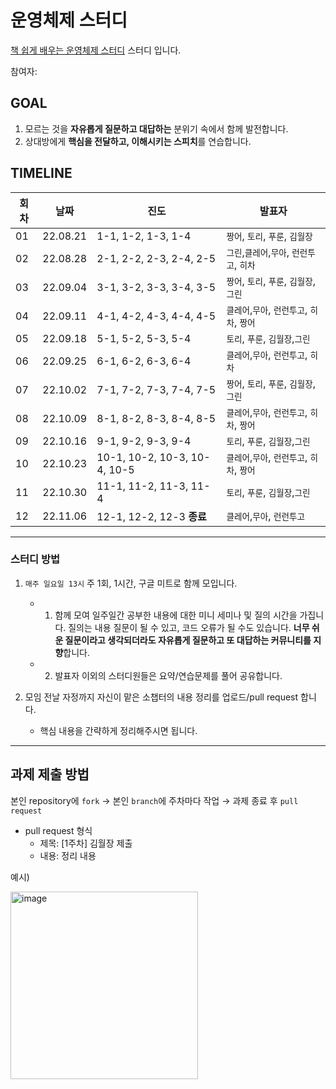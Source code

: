 # 운영체제 스터디

[책 쉽게 배우는 운영체제 스터디](http://www.yes24.com/Product/Goods/62054527) 스터디 입니다.

참여자: 

## GOAL

1. 모르는 것을 **자유롭게 질문하고 대답하는** 분위기 속에서 함께 발전합니다.
2. 상대방에게 **핵심을 전달하고, 이해시키는 스피치**를 연습합니다.

## TIMELINE
 
|회차|날짜|진도|발표자|
|---|---|---|---|
|01|22.08.21|1-1, 1-2, 1-3, 1-4|`짱어`, `토리`, `푸룬`, `김월장` | 
|02|22.08.28|2-1, 2-2, 2-3, 2-4, 2-5|`그린`,`클레어`,`무아`, `런런투고`, `히차`| 
|03|22.09.04|3-1, 3-2, 3-3, 3-4, 3-5|`짱어`, `토리`, `푸룬`, `김월장`,`그린`  | 
|04|22.09.11|4-1, 4-2, 4-3, 4-4, 4-5| `클레어`,`무아`, `런런투고`, `히차`, `짱어`| 
|05|22.09.18|5-1, 5-2, 5-3, 5-4|`토리`, `푸룬`, `김월장`,`그린`  |
|06|22.09.25|6-1, 6-2, 6-3, 6-4|`클레어`,`무아`, `런런투고`, `히차`| 
|07|22.10.02|7-1, 7-2, 7-3, 7-4, 7-5|`짱어`, `토리`, `푸룬`, `김월장`,`그린` | 
|08|22.10.09|8-1, 8-2, 8-3, 8-4, 8-5|`클레어`,`무아`, `런런투고`, `히차`, `짱어`| 
|09|22.10.16|9-1, 9-2, 9-3, 9-4|`토리`, `푸룬`, `김월장`,`그린` | 
|10|22.10.23|10-1, 10-2, 10-3, 10-4, 10-5|`클레어`,`무아`, `런런투고`, `히차`, `짱어` | 
|11|22.10.30|11-1, 11-2, 11-3, 11-4|`토리`, `푸룬`, `김월장`,`그린` | 
|12|22.11.06|12-1, 12-2, 12-3 **종료**| `클레어`,`무아`, `런런투고` |

---

### **스터디 방법**

1. `매주 일요일 13시` 주 1회, 1시간, 구글 미트로 함께 모입니다.
   
    - 1. 함께 모여 일주일간 공부한 내용에 대한 미니 세미나 및 질의 시간을 가집니다.
       질의는 내용 질문이 될 수 있고, 코드 오류가 될 수도 있습니다. 
       **너무 쉬운 질문이라고 생각되더라도 자유롭게 질문하고 또 대답하는 커뮤니티를 지향**합니다.

    - 2. 발표자 이외의 스터디원들은 요약/연습문제를 풀어 공유합니다.
    

2. 모임 전날 자정까지 자신이 맡은 소챕터의 내용 정리를 업로드/pull request 합니다.
    - 핵심 내용을 간략하게 정리해주시면 됩니다.


---

## 과제 제출 방법

본인 repository에 `fork` → 본인 `branch`에 주차마다 작업 → 과제 종료 후 `pull request`

- pull request 형식 
   - 제목: [1주차] 김월장 제출
   - 내용: 정리 내용

예시)

<img src="https://user-images.githubusercontent.com/69420512/136134843-f43bd2bd-c3f2-4eea-9a96-ea7e022bd40a.png" alt="image" width="300" height="whatever">
